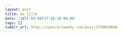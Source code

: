 ```yaml
---
layout: post
title: no title
date: '2011-03-08T17:26:18-06:00'
tags: []
tumblr_url: http://spencertweedy.com/post/3730929648
---
```


